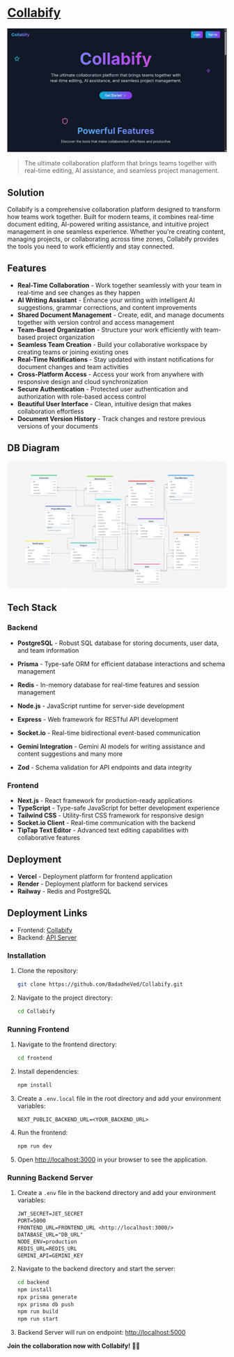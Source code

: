 # [Collabify](collabify-site.vercel.app/)

![Landing Page](assets/landing.png)

> The ultimate collaboration platform that brings teams together with real-time editing, AI assistance, and seamless project management.

## Solution

Collabify is a comprehensive collaboration platform designed to transform how teams work together. Built for modern teams, it combines real-time document editing, AI-powered writing assistance, and intuitive project management in one seamless experience. Whether you're creating content, managing projects, or collaborating across time zones, Collabify provides the tools you need to work efficiently and stay connected.

## Features

- **Real-Time Collaboration** - Work together seamlessly with your team in real-time and see changes as they happen
- **AI Writing Assistant** - Enhance your writing with intelligent AI suggestions, grammar corrections, and content improvements
- **Shared Document Management** - Create, edit, and manage documents together with version control and access management
- **Team-Based Organization** - Structure your work efficiently with team-based project organization
- **Seamless Team Creation** - Build your collaborative workspace by creating teams or joining existing ones
- **Real-Time Notifications** - Stay updated with instant notifications for document changes and team activities
- **Cross-Platform Access** - Access your work from anywhere with responsive design and cloud synchronization
- **Secure Authentication** - Protected user authentication and authorization with role-based access control
- **Beautiful User Interface** - Clean, intuitive design that makes collaboration effortless
- **Document Version History** - Track changes and restore previous versions of your documents

## DB Diagram

![DB Diagram](assets/ERD.png)

## Tech Stack

### Backend

- **PostgreSQL** - Robust SQL database for storing documents, user data, and team information
- **Prisma** - Type-safe ORM for efficient database interactions and schema management
- **Redis** - In-memory database for real-time features and session management
- **Node.js** - JavaScript runtime for server-side development
- **Express** - Web framework for RESTful API development
- **Socket.io** - Real-time bidirectional event-based communication

- **Gemini Integration** - Gemini AI models for writing assistance and content suggestions and many more
- **Zod** - Schema validation for API endpoints and data integrity

### Frontend

- **Next.js** - React framework for production-ready applications
- **TypeScript** - Type-safe JavaScript for better development experience
- **Tailwind CSS** - Utility-first CSS framework for responsive design
- **Socket.io Client** - Real-time communication with the backend
- **TipTap Text Editor** - Advanced text editing capabilities with collaborative features


## Deployment

- **Vercel** - Deployment platform for frontend application
- **Render** - Deployment platform for backend services
- **Railway** - Redis and PostgreSQL

## Deployment Links

- Frontend: [Collabify](https://collabify-site.vercel.app)
- Backend: [API Server](https://collabify-backend.onrender.com)

### Installation

1. Clone the repository:

   ```bash
   git clone https://github.com/BadadheVed/Collabify.git
   ```

2. Navigate to the project directory:

   ```bash
   cd Collabify
   ```

### Running Frontend

1. Navigate to the frontend directory:

   ```bash
   cd frontend
   ```

2. Install dependencies:

   ```bash
   npm install
   ```

3. Create a `.env.local` file in the root directory and add your environment variables:

   ```env
   NEXT_PUBLIC_BACKEND_URL=<YOUR_BACKEND_URL>
   ```

4. Run the frontend:

   ```bash
   npm run dev
   ```

5. Open [http://localhost:3000](http://localhost:3000) in your browser to see the application.

### Running Backend Server

1. Create a `.env` file in the backend directory and add your environment variables:

   ```env
   JWT_SECRET=JET_SECRET
   PORT=5000
   FRONTEND_URL=FRONTEND_URL <http://localhost:3000/>
   DATABASE_URL="DB_URL"
   NODE_ENV=production
   REDIS_URL=REDIS_URL
   GEMINI_API=GEMINI_KEY
   ```

2. Navigate to the backend directory and start the server:

   ```bash
   cd backend
   npm install
   npx prisma generate
   npx prisma db push
   npm run build
   npm run start
   ```

3. Backend Server will run on endpoint: [http://localhost:5000](http://localhost:5000)

**Join the collaboration now with Collabify!** 🚀✨
